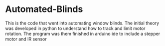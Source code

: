 # Automated-Blinds
This is the code that went into automating window blinds.
The initial theory was developed in python to understand how to track and limit motor rotation. 
The program was them finished in arduino ide to include a stepper motor and IR sensor
